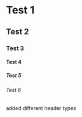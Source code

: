 # Test 1
## Test 2
### Test 3
#### Test 4
##### Test 5
###### Test 6

added different header types 
